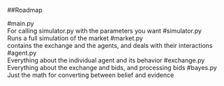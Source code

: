 ##Roadmap

#main.py		
For calling simulator.py with the parameters you want
#simulator.py	
Runs a full simulation of the market
#market.py	
contains the exchange and the agents, and deals with their interactions
#agent.py	
Everything about the individual agent and its behavior
#exchange.py	
Everything about the exchange and bids, and processing bids
#bayes.py	
Just the math for converting between belief and evidence
